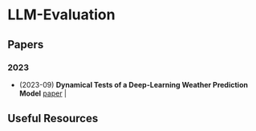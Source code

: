# LLM-Evaluation

## Papers

### 2023

- (2023-09) **Dynamical Tests of a Deep-Learning Weather Prediction Model** [paper](https://arxiv.org/abs/2301.07597) |

## Useful Resources

